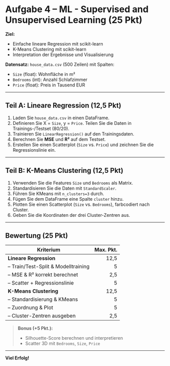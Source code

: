 # Aufgabe 4 – ML - Supervised and Unsupervised Learning (25 Pkt)

**Ziel:**  
- Einfache lineare Regression mit scikit-learn  
- K-Means Clustering mit scikit-learn  
- Interpretation der Ergebnisse und Visualisierung  

**Datensatz:** `house_data.csv` (500 Zeilen) mit Spalten:  
- `Size` (float): Wohnfläche in m²  
- `Bedrooms` (int): Anzahl Schlafzimmer  
- `Price` (float): Preis in Tausend EUR  

---

## Teil A: Lineare Regression (12,5 Pkt)

1. Laden Sie `house_data.csv` in einen DataFrame. 
2. Definieren Sie X = `Size`, y = `Price`. Teilen Sie die Daten in Trainings-/Testset (80/20).
3. Trainieren Sie `LinearRegression()` auf den Trainingsdaten.
4. Berechnen Sie **MSE** und **R²** auf dem Testset.
5. Erstellen Sie einen Scatterplot (`Size` vs. `Price`) und zeichnen Sie die Regressionslinie ein.

---

## Teil B: K-Means Clustering (12,5 Pkt)

1. Verwenden Sie die Features `Size` und `Bedrooms` als Matrix.
2. Standardisieren Sie die Daten mit `StandardScaler`.
3. Führen Sie KMeans mit `n_clusters=3` durch. 
4. Fügen Sie dem DataFrame eine Spalte `cluster` hinzu. 
5. Plotten Sie einen Scatterplot (`Size` vs. `Bedrooms`), farbcodiert nach Cluster. 
6. Geben Sie die Koordinaten der drei Cluster-Zentren aus. 

---

## Bewertung (25 Pkt)

| Kriterium                               | Max. Pkt. |
|-----------------------------------------|----------:|
| **Lineare Regression**                  |        12,5 |
| – Train/Test-Split & Modelltraining     |      5    |
| – MSE & R² korrekt berechnet            |      2,5    |
| – Scatter + Regressionslinie            |      5    |
| **K-Means Clustering**                  |        12,5 |
| – Standardisierung & KMeans             |      5    |
| – Zuordnung & Plot                      |      5    |
| – Cluster-Zentren ausgeben              |      2,5    |

> **Bonus (+5 Pkt.):**  
> - Silhouette-Score berechnen und interpretieren  
> - Scatter 3D mit `Bedrooms`, `Size`, `Price`  

---

**Viel Erfolg!**  

